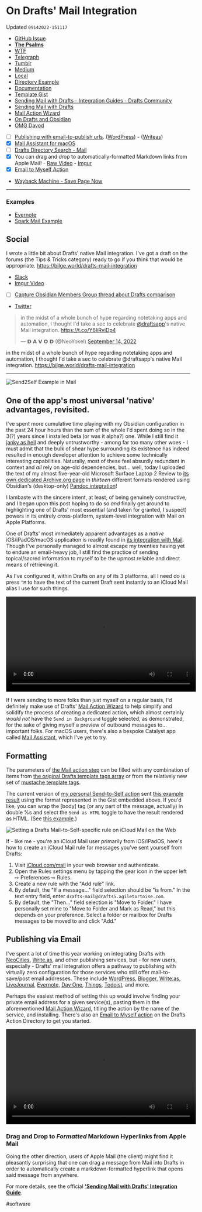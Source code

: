 # On Drafts' Mail Integration
Updated `09142022-151117`

- [GitHub Issue](https://github.com/extratone/drafts/issues/88)
- [**The Psalms**](https://bilge.world/drafts-mail-integration) 
- [WTF](https://davidblue.wtf/drafts/359A8D7E-40AA-4B44-A861-1C5EC1C3B957.html)
- [Telegraph](https://telegra.ph/On-Drafts-Mail-Integration-09-14)
- [Tumblr](https://asphaltapostle.tumblr.com/post/695399958920249344/on-drafts-mail-integration)
- [Medium](https://medium.com/handset/on-drafts-mail-integration-c37b5e2a5df5)
- [Local](shareddocuments:///private/var/mobile/Library/Mobile%20Documents/com~apple~CloudDocs/Written/359A8D7E-40AA-4B44-A861-1C5EC1C3B957.md)
- [Directory Example](https://directory.getdrafts.com/a/1wR)
- [Documentation](https://docs.getdrafts.com/docs/actions/steps/system#mail)
- [Template Gist](https://gist.github.com/extratone/8cc2cd8cc7b8e95a80f9e60b5fe71bd4)
- [Sending Mail with Drafts - Integration Guides - Drafts Community](https://forums.getdrafts.com/t/sending-mail-with-drafts/3597)
- [Sending Mail with Drafts](drafts://open?uuid=03B85CC3-501F-42DB-AD82-112C9DD713E8)
- [Mail Action Wizard](https://tools.getdrafts.com/wizards/mail)
- [On Drafts and Obsidian](drafts://open?uuid=56EED87E-678E-4248-8E94-31650615C69A)
- [OMG Davod](drafts://open?uuid=4618537B-882C-47C6-ACF9-86128B4577B2)
- [ ] [Publishing with email-to-publish urls](https://write.as/chaff/drafts-mail-example). ([WordPress](https://wordpress.com/support/post-by-email/)) - ([Writeas](https://howto.write.as/publish-via-email))
- [x] [Mail Assistant for macOS](https://docs.getdrafts.com/misc/mail-assistant)
- [ ] [Drafts Directory Search - Mail](https://actions.getdrafts.com/search?utf8=✓&q=mail)
- [x] You can drag and drop to automatically-formatted Markdown links from Apple Mail! - [Raw Video](https://user-images.githubusercontent.com/43663476/189246053-c53d970a-a6ea-48da-8878-116d0abf2a2b.MOV) - [Imgur](https://imgur.com/gallery/8OHcdAm)
- [x] [Email to Myself Action](https://actions.getdrafts.com/a/1Mr)
- [Wayback Machine - Save Page Now](message://%3C20220908232838.1912DB0010B@st11p00im-smtpin011.me.com%3E)

---

### Examples

- [Evernote](https://www.evernote.com/shard/s715/sh/2c58551e-4707-41ca-9768-543b2fdcaa14/5c3bebf1055972ae72346a6227148d1c)
- [Spark Mail Example](https://app.sparkmailapp.com/web-share/GFZ2OLZskkVOrDVslliHP_H7lalF_81dS00IvpJv)

## Social

I wrote a little bit about Drafts' native Mail integration. I've got a draft on the forums (the Tips & Tricks category) ready to go if you think that would be appropriate. https://bilge.world/drafts-mail-integration

- [Slack](https://agiletortoise.slack.com/archives/C02PAQH0N/p1663186350962009)
- [Imgur Video](https://imgur.com/gallery/INqF20r)
- [ ] [Capture Obsidian Members Group thread about Drafts comparison](things:///show?id=FUKBdpUBfdKMuXDcWecp1g)
- [Twitter](https://twitter.com/NeoYokel/status/1570143829885591552)

<blockquote class="twitter-tweet"><p lang="en" dir="ltr">in the midst of a whole bunch of hype regarding notetaking apps and automation, I thought I&#39;d take a sec to celebrate <a href="https://twitter.com/draftsapp?ref_src=twsrc%5Etfw">@draftsapp</a>&#39;s native Mail integration. <a href="https://t.co/Y6IiRviDp4">https://t.co/Y6IiRviDp4</a></p>&mdash; 𝗗 𝗔 𝗩 𝗢 𝗗 (@NeoYokel) <a href="https://twitter.com/NeoYokel/status/1570143829885591552?ref_src=twsrc%5Etfw">September 14, 2022</a></blockquote> <script async src="https://platform.twitter.com/widgets.js" charset="utf-8"></script>

in the midst of a whole bunch of hype regarding notetaking apps and automation, I thought I'd take a sec to celebrate @draftsapp's native Mail integration. https://bilge.world/drafts-mail-integration

---

![Send2Self Example in Mail](https://user-images.githubusercontent.com/43663476/189065881-56ddbc72-f397-4fe3-be57-e409668427fe.png)

## One of the app's most universal 'native' advantages, revisited.

<!--more-->

I've spent more cumulative time playing with my Obsidian configuration in the past 24 hour hours than the sum of the whole I'd spent doing so in the 3(?) years since I installed beta (or was it alpha?) one. While I still find it [janky as hell](https://youtu.be/Q8vkBuYJOz8) and deeply untrustworthy - among far too many other woes - I must admit that the bulk of shear hype surrounding its existence has indeed resulted in enough developer attention to achieve some technically interesting capabilities. Naturally, most of these feel absurdly redundant in context and *all* rely on age-old dependencies, but... well, today I uploaded the text of my almost five-year-old Microsoft Surface Laptop 2 Review to [its own dedicated Archive.org page](https://archive.org/details/microsoft-surface-laptop-2) in *thirteen* different formats rendered using Obsidian's (desktop-only) [Pandoc integration](https://obsidian.md/plugins?id=obsidian-pandoc)!

I lambaste with the sincere intent, at least, of being genuinely constructive, and I began upon this post hoping to do so *and* finally get around to highlighting one of Drafts' most essential (and taken for granted, I suspect) powers in its entirely cross-platform, system-level integration with Mail on Apple Platforms.

One of Drafts' most immediately apparent advantages as a *native* iOS/iPadOS/macOS application is readily found in [its integration with Mail](https://docs.getdrafts.com/docs/actions/steps/system#mail). Though I've personally managed to almost escape my twenties having yet to endure an email-heavy job, I still find the practice of sending topical/sacred information to myself to be the upmost reliable and direct means of retrieving it.

As I've configured it, within Drafts on any of its 3 platforms, all I need do is press `^M` to have the text of the current Draft sent instantly to an iCloud Mail alias I use for such things. 

<video controls width="520" height=auto>
  <source src="https://user-images.githubusercontent.com/43663476/189148302-688897be-b837-4f94-b5ea-c89972516c5a.MOV">
</video>

If I were sending to more folks than just myself on a regular basis, I'd definitely make use of Drafts' [Mail Action Wizard](https://tools.getdrafts.com/wizards/mail) to help simplify and solidify the process of creating a dedicated action, which almost certainly *would not* have the `Send in Background` toggle selected, as demonstrated, for the sake of giving myself a preview of outbound messages to... important folks. For macOS users, there's also a bespoke Catalyst app called [Mail Assistant](https://docs.getdrafts.com/misc/mail-assistant), which I've yet to try.

## Formatting

The parameters of [the Mail action step](https://docs.getdrafts.com/docs/actions/steps/system#mail) can be filled with any combination of items from [the original Drafts template tags array](https://docs.getdrafts.com/docs/actions/templates/drafts-templates) *or* from the relatively new set of [mustache template tags](https://docs.getdrafts.com/docs/actions/templates/mustache.html).

<script src="https://gist.github.com/extratone/8cc2cd8cc7b8e95a80f9e60b5fe71bd4.js"></script>

The current version of [my personal Send-to-Self action](https://directory.getdrafts.com/a/1wR) sent [this example result](https://app.sparkmailapp.com/web-share/GFZ2OLZskkVOrDVslliHP_H7lalF_81dS00IvpJv) using the format represented in the Gist embedded above. If you'd like, you can wrap the [body] tag (or any part of the message, actually) in double %s and select the `Send as HTML` toggle to have the result rendered as HTML. (See [this example](https://app.sparkmailapp.com/web-share/elWlx8eNRiw1nWICBT5p7eGcTs5XZsFO6-JuM1n1).)

![Setting a Drafts Mail-to-Self-specific rule on iCloud Mail on the Web](https://user-images.githubusercontent.com/43663476/190239278-4f5e7f12-37c1-4ad9-9c2e-7d7e76000f88.png)

If - like me - you're an iCloud Mail user primarily from iOS/iPadOS, here's how to create an iCloud Mail rule for messages you've sent yourself from Drafts:

1. Visit [iCloud.com/mail](https://www.icloud.com/mail/) in your web browser and authenticate.
2. Open the Rules settings menu by tapping the gear icon in the upper left ⇨ Preferences ⇨ Rules.
3. Create a new rule with the "Add rule" link.
4. By default, the "If a message..." field selection should be "is from." In the text entry field, enter `drafts-mail@drafts5.agiletortoise.com`.
5. By default, the "Then..." field selection is "Move to Folder." I have personally set mine to "Move to Folder and Mark as Read," but this depends on your preference. Select a folder or mailbox for Drafts messages to be moved to and click "Add."

## Publishing via Email

I've spent a lot of time this year working on integrating Drafts with [NeoCities](https://bilge.world/using-drafts-with-neocities), [Write.as](https://bilge.world/automating-writeas-posts), and other publishing services, but - for new users, especially - Drafts' mail integration offers a pathway to publishing with virtually zero configuration for those services who still offer mail-to-save/post email addresses. These include [WordPress](https://wordpress.com/support/post-by-email/), [Blogger](https://support.google.com/blogger/answer/154172?hl=en#:~:text=Click%20Save.-,to%20post%20by%20email%3A,-Important%3A%20Anyone%20who), [Write.as](https://howto.write.as/publish-via-email), [LiveJournal](https://www.livejournal.com/support/faq/187.html), [Evernote](https://help.evernote.com/hc/en-us/articles/360050995914), [Day One](https://dayoneapp.com/guides/tips-and-tutorials/create-entries-with-email/), [Things](https://culturedcode.com/things/support/articles/2908262/), [Todoist](https://www.keepproductive.com/blog/email-tasks-into-todoist), and more.

Perhaps the easiest method of setting this up would involve finding your private email address for a given service(s), pasting them in the aforementioned [Mail Action Wizard](https://tools.getdrafts.com/wizards/mail), titling the action by the name of the service, and installing. There's also an [Email to Myself action](https://actions.getdrafts.com/a/1Mr) on the Drafts Action Directory to get you started.

<video controls width="520" height=auto>
  <source src="https://user-images.githubusercontent.com/43663476/189246053-c53d970a-a6ea-48da-8878-116d0abf2a2b.MOV">
</video>

### Drag and Drop to *Formatted* Markdown Hyperlinks from Apple Mail

Going the other direction, users of Apple Mail (the client) might find it pleasantly surprising that one can drag a message from Mail into Drafts in order to automatically create a markdown-formatted hyperlink that opens said message from anywhere.

For more details, see the official [**'Sending Mail with Drafts' Integration Guide**](https://forums.getdrafts.com/t/sending-mail-with-drafts/3597).

<!--comment-->

#software
